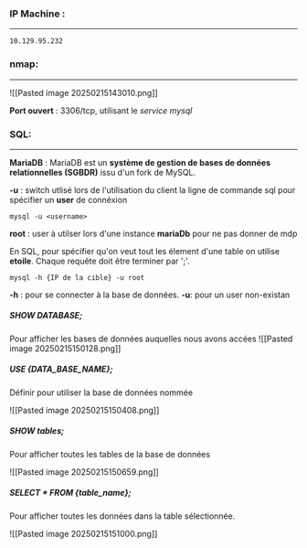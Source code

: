 ### IP Machine : 
---
```
10.129.95.232
```

### nmap:
---


![[Pasted image 20250215143010.png]]

**Port ouvert** : 3306/tcp, utilisant le *service mysql*

### SQL:
---
**MariaDB** : MariaDB est un **système de gestion de bases de données relationnelles (SGBDR)** issu d'un fork de MySQL.

**-u** : switch utlisé lors de l'utilisation du client la ligne de commande sql pour spécifier un **user** de connéxion

```
mysql -u <username> 
```


**root** : user à utilser lors d'une instance **mariaDb** pour ne pas donner de mdp

En SQL, pour spécifier qu'on veut tout les élement d'une table on utilise **etoile**.  Chaque requête doit être terminer par ';'.

```
mysql -h {IP de la cible} -u root
```
**-h** : pour se connecter à la base de données.
**-u**: pour un user non-existan

##### SHOW DATABASE;
Pour afficher les bases de données auquelles nous avons accées
![[Pasted image 20250215150128.png]]

##### USE {DATA_BASE_NAME};
Définir pour utiliser la base de données nommée


![[Pasted image 20250215150408.png]]

##### SHOW tables;
Pour afficher toutes les tables de la base de données

![[Pasted image 20250215150659.png]]


##### SELECT * FROM {table_name};
Pour afficher toutes les données dans la table sélectionnée.

![[Pasted image 20250215151000.png]]

